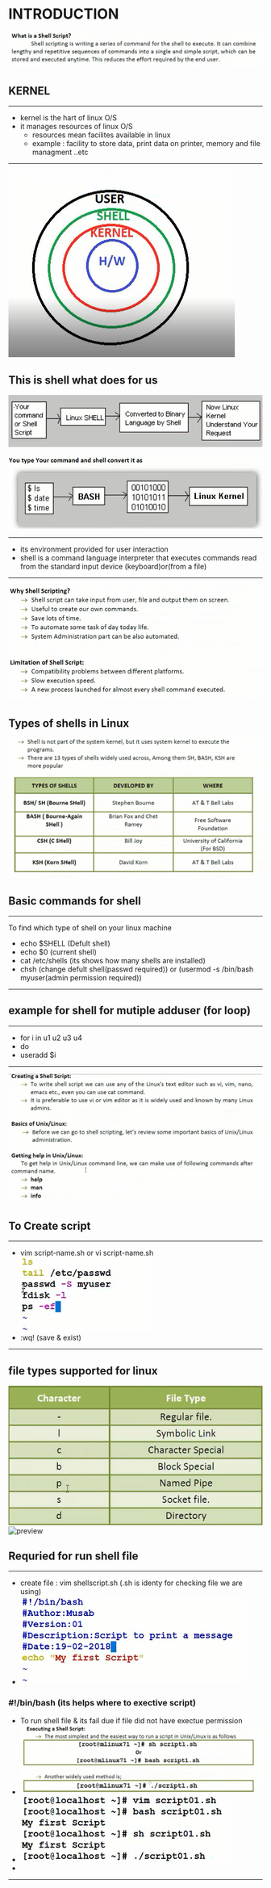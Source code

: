 #                                           INTRODUCTION 
![preview](./images/Shell.png)

##                                              KERNEL
---
* kernel is the hart of linux O/S 
* it manages resources of linux O/S 
  * resources mean facilites available in linux 
  * example : facility to store data, print data on printer, memory and file managment ..etc

---
![preview](./images/S1.png)

## This is shell what does for us 
![preview](./images/S2.png)

![preview](./images/S3.png)

---
* its environment provided for user interaction
* shell is a command language interpreter that executes commands read from the standard input device (keyboard)or(from a file)

----

![preview](./images/S5.png)

## Types of shells in Linux
![preview](./images/S4.png)

## Basic commands for shell
---
To find which type of shell on your linux machine 
   * echo $SHELL (Defult shell)
   * echo $0 (current shell)
   * cat /etc/shells (its shows how many shells are installed)
   * chsh (change defult shell(passwd required)) or (usermod -s /bin/bash myuser(admin permission required))
---

## example for shell for mutiple adduser (for loop) 
---
* for i in u1 u2 u3 u4 
* do
* useradd $i

---
![preview](./images/S6.png)

## To Create script 

---
* vim script-name.sh or vi script-name.sh
![preview](./images/cmd.png)
* :wq! (save & exist)


---
## file types supported for linux 
![preview](./images/basic-cmd.png)
![preview](./imagesS/7.png)


## Requried for run shell file
---
* create file : vim shellscript.sh (.sh is identy for checking file we are using)
* ![preview](./images/S9.png)
### #!/bin/bash  (its helps where to exective script)
* To run shell file  & its fail due if file did not have exectue permission
* ![preview](./images/S8.png)
* ![preview](./images/S10.png)
* 

---

